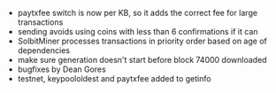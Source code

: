* paytxfee switch is now per KB, so it adds the correct fee for large transactions
* sending avoids using coins with less than 6 confirmations if it can
* SolbitMiner processes transactions in priority order based on age of dependencies
* make sure generation doesn't start before block 74000 downloaded
* bugfixes by Dean Gores
* testnet, keypoololdest and paytxfee added to getinfo
